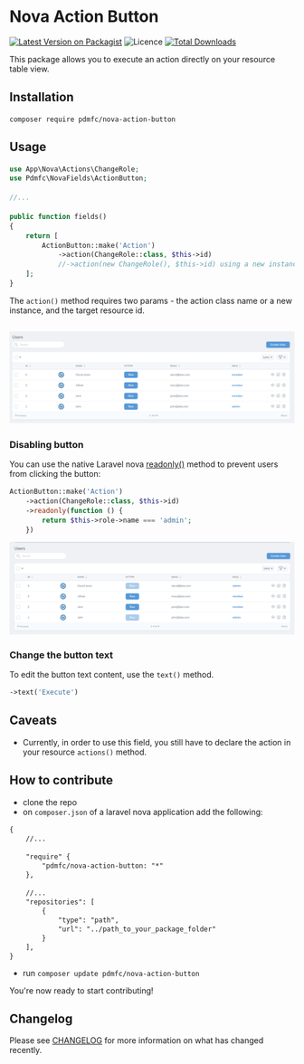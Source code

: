 # Nova Action Button

[![Latest Version on Packagist](https://img.shields.io/packagist/v/pdmfc/nova-action-button?style=flat-square)](https://packagist.org/packages/pdmfc/nova-action-button)
![Licence](https://img.shields.io/github/license/pdmfc/nova-action-button?style=flat-square)
[![Total Downloads](https://poser.pugx.org/pdmfc/nova-action-button/downloads?format=flat-square)](https://packagist.org/packages/pdmfc/nova-action-button)

This package allows you to execute an action directly on your resource table view.

## Installation

```shell
composer require pdmfc/nova-action-button
```

## Usage

```php
use App\Nova\Actions\ChangeRole;
use Pdmfc\NovaFields\ActionButton;

//...

public function fields()
{
    return [
        ActionButton::make('Action')
            ->action(ChangeRole::class, $this->id)
            //->action(new ChangeRole(), $this->id) using a new instance
    ];
}
```

The `action()` method requires two params - the action class name or a new instance, and the target resource id.

## ![Basic example](images/basic_example.png)

### Disabling button

You can use the native Laravel nova [readonly()](https://nova.laravel.com/docs/3.0/resources/fields.html#readonly-fields) method to prevent users from clicking the button:

```php
ActionButton::make('Action')
    ->action(ChangeRole::class, $this->id)
    ->readonly(function () {
        return $this->role->name === 'admin';
    })
```

![Disabling the button](images/disable_example.png)

### Change the button text

To edit the button text content, use the `text()` method.
```php
->text('Execute')
```

## Caveats

- Currently, in order to use this field, you still have to declare the action in your resource `actions()` method.

## How to contribute

- clone the repo
- on `composer.json` of a laravel nova application add the following:

```
{
    //...

    "require" {
        "pdmfc/nova-action-button: "*"
    },

    //...
    "repositories": [
        {
            "type": "path",
            "url": "../path_to_your_package_folder"
        }
    ],
}
```

- run `composer update pdmfc/nova-action-button`

You're now ready to start contributing!

## Changelog

Please see [CHANGELOG](CHANGELOG.md) for more information on what has changed recently.
